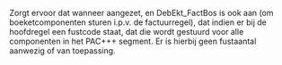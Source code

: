 Zorgt ervoor dat wanneer aangezet, en DebEkt_FactBos is ook aan (om boeketcomponenten sturen i.p.v. de factuurregel), dat indien er bij de hoofdregel een fustcode staat, dat die wordt gestuurd voor alle componenten in het PAC+++ segment. Er is hierbij geen fustaantal aanwezig of van toepassing.
